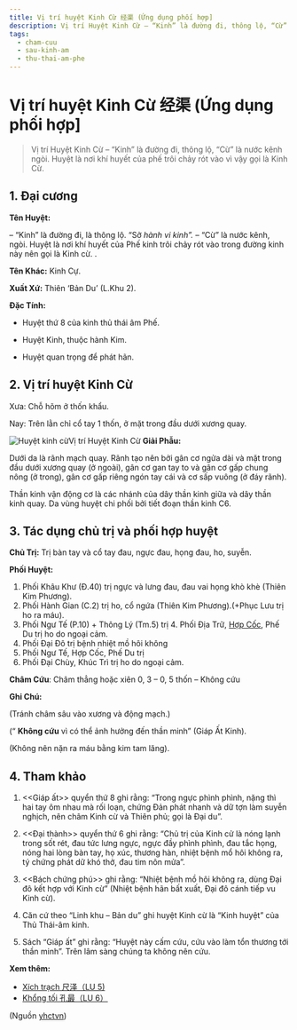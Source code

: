 ```yaml
---
title: Vị trí huyệt Kinh Cừ 经渠 (Ứng dụng phối hợp]
description: Vị trí Huyệt Kinh Cừ – “Kinh” là đường đi, thông lộ, “Cừ” là nước kênh ngòi. Huyệt là nơi khí huyết của phế trôi chảy rót vào vì vậy gọi là Kinh Cừ.
tags:
  - cham-cuu
  - sau-kinh-am
  - thu-thai-am-phe
---
```


# Vị trí huyệt Kinh Cừ 经渠 (Ứng dụng phối hợp] 

> Vị trí Huyệt Kinh Cừ – “Kinh” là đường đi, thông lộ, “Cừ” là nước kênh ngòi. Huyệt là nơi khí huyết của phế trôi chảy rót vào vì vậy gọi là Kinh Cừ.

## **1. Đại cương**

**Tên Huyệt:**

– “Kinh” là đường đi, là thông lộ. “Sở *hành vi kinh”.* – “Cừ” là nước kênh, ngòi. Huyệt là nơi khí huyết của Phế kinh trôi chảy rót vào trong đường kinh này nên gọi là Kinh cừ. .

**Tên Khác:** Kinh Cự.

**Xuất Xứ:** Thiên ‘Bản Du’ (L.Khu 2).

**Đặc Tính:**

+ Huyệt thứ 8 của kinh thủ thái âm Phế.

+ Huyệt Kinh, thuộc hành Kim.

+ Huyệt quan trọng để phát hãn.

## **2. Vị trí huyệt Kinh Cừ**

Xưa: Chỗ hõm ở thốn khẩu.

Nay: Trên lằn chỉ cổ tay 1 thốn, ở mặt trong đầu dưới xương quay.

![Huyệt kinh cừ](/imgs/yhctvn/Huyet-kinh-cu-e1644825048734.jpg)Vị trí Huyệt Kinh Cừ
**Giải Phẫu:**

Dưới da là rãnh mạch quay. Rãnh tạo nên bởi gân cơ ngửa dài và mặt trong đầu dưới xương quay (ở ngoài), gân cơ gan tay to và gân cơ gấp chung nông (ở trong), gân cơ gấp riêng ngón tay cái và cơ sấp vuông (ở đáy rãnh).

Thần kinh vận động cơ là các nhánh của dây thần kinh giữa và dây thần kinh quay. Da vùng huyệt chi phối bởi tiết đoạn thần kinh C6.

## **3. Tác dụng chủ trị và phối hợp huyệt**

**Chủ Trị:** Trị bàn tay và cổ tay đau, ngực đau, họng đau, ho, suyễn.

**Phối Huyệt:**

1. Phối Khâu Khư (Đ.40) trị ngực và lưng đau, đau vai họng khò khè (Thiên Kim Phương).
2. Phối Hành Gian (C.2) trị ho, cổ ngứa (Thiên Kim Phương).(+Phục Lưu trị ho ra máu).
3. Phối Ngư Tế (P.10) + Thông Lý (Tm.5) trị 4. Phối Địa Trữ, [Hợp Cốc](/yhctvn/huyet-hop-coc-%e5%90%88-%e8%b0%b7/), Phế Du trị ho do ngoại cảm.
4. Phối Đại Đô trị bệnh nhiệt mồ hôi không
5. Phối Ngư Tế, Hợp Cốc, Phế Du trị
6. Phối Đại Chùy, Khúc Trì trị ho do ngoại cảm.

**Châm Cứu**: Châm thẳng hoặc xiên 0, 3 – 0, 5 thốn – Không cứu

**Ghi Chú:**

(Tránh châm sâu vào xương và động mạch.)

(“ **Không cứu** vì có thể ảnh hưởng đến thần minh” (Giáp Ất Kinh).

(Không nên nặn ra máu bằng kim tam lăng). 

## 4. Tham khảo

1. <<Giáp ất>> quyển thứ 8 ghi rằng: “Trong ngực phình phình, nặng thì hai tay ôm nhau mà rối loạn, chứng Đản phát nhanh và dữ tợn làm suyễn nghịch, nên châm Kinh cừ và Thiên phủ; gọi là Đại du”.
2. <<Đại thành>> quyển thứ 6 ghi rằng: “Chủ trị của Kinh cử là nóng lạnh trong sốt rét, đau tức lưng ngực, ngực đầy phình phình, đau tắc họng, nóng hai lòng bàn tay, họ xúc, thương hàn, nhiệt bệnh mổ hôi không ra, tý chứng phát dữ khó thở, đau tim nôn mửa”.
3. <<Bách chứng phú>> ghi rằng: “Nhiệt bệnh mồ hôi không ra, dùng Đại đô kết hợp với Kinh cừ” (Nhiệt bệnh hãn bất xuất, Đại đô cánh tiếp vu Kinh cừ).

4. Căn cứ theo “Linh khu – Bản du” ghi huyệt Kinh cừ là “Kinh huyệt” của Thủ Thái-âm kinh.
5. Sách “Giáp ất” ghi rằng: “Huyệt này cấm cứu, cứu vào làm tổn thương tới thần minh”. Trên lâm sàng chúng ta không nên cứu.

**Xem thêm:**

* [Xích trạch 尺泽（LU 5)](/yhctvn/huyet-xich-trach-%e5%b0%ba%e6%b3%bd/)
* [Khổng tối 孔最（LU 6）](/yhctvn/huyet-khong-toi-%e5%ad%94-%e6%9c%80/)

(Nguồn <a href="https://yhctvn.com/huyet-kinh-cu-经渠/" target="_blank">yhctvn</a>)
